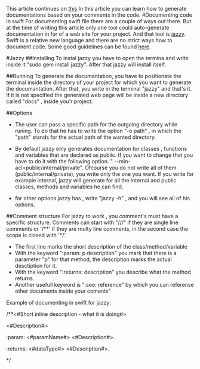 
This article continues on [this](https://github.com/Rep2/in2iOSPlayground/blob/master/Documenting%20Swift%20code.md)
In this article you can learn how to generate documentations based on your comments in the code.
#Documenting code in swift
For documenting swift file there are a couple of ways out there. But at the time of writing this article only one tool could auto-generate documentation in for of a web site for your project. And that tool is [jazzy](https://github.com/realm/jazzy). Swift is a relative new language and there are no strict ways how to document code. Some good guidelines can be found [here](http://nshipster.com/swift-documentation/).

#Jazzy
##Installing
To instal jazzy you have to open the termina and write inside it "sudo gem install jazzy". After that jazzy will install itself.

##Running
To generate the documantation, you have to positionate the terminal inside the directory of your project for which you want to generate the documantation. After that, you write in the terminal "jazzy" and that's it. If it is not specified the generated web page will be inside a new directory called "docs" , inside you'r project.

##Options
  - The user can pass a specific path for the outgoing directory while runing. To do that he has to write the option "-o path" , in which the "path" stands for the actual path of the wanted directory.

  - By default jazzy only generates documentation for classes , functions and variables that are declared as public. If you want to change that you have to do it with the following option. " --min-acl=public/internal/private". Ofcourse you do not write all of them (public/internal/private), you write only the one you want. If you write for example internal, jazzy will generate for all the internal and public classes, methods and variables he can find.
  - for other options jazzy has , write "jazzy -h" , and you will see all of his options.

##Comment structure
For jazzy to work , you comment's must have a specific structure. Comments can start with "///" if they are single line comments or '/\*\*' if they are multy line comments, in the second case the scope is closed with '\*/'. 
 
  - The first line marks the short description of the class/method/variable
  - With the keyword ":param: p description" you mark that there is a parameter "p" for that method, the description marks the actual desctiption for it.
  - With the keyword ":returns: description" you describe what the method returns.
  - Another usefull keyword is ":see: reference" by which you can referense other documents inside your coments"

Example of documenting in swift for jazzy:

/\*\*<#Short inline description - what it is doing#>

<#Description#>

:param: <#paramName#> <#Description#>.

:returns: <#dataType#> <#Description#>.

\*/
